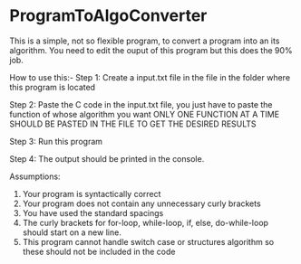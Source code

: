 # ProgramToAlgoConverter
This is a simple, not so flexible program, to convert a program into an its algorithm. You need to edit the ouput of this program but
this does the 90% job.

How to use this:-
Step 1: Create a input.txt file in the file in the folder where this program is located

Step 2: Paste the C code in the input.txt file, you just have to paste the function of whose algorithm you want					ONLY ONE FUNCTION AT A TIME SHOULD BE PASTED IN THE FILE TO GET THE DESIRED RESULTS

Step 3: Run this program

Step 4: The output should be printed in the console.

Assumptions:
1. Your program is syntactically correct
2. Your program does not contain any unnecessary curly brackets
3. You have used the standard spacings
4. The curly brackets for for-loop, while-loop, if, else, do-while-loop should start on a new line.
5. This program cannot handle switch case or structures algorithm so these should not be included in the code
